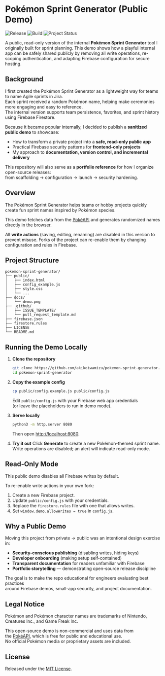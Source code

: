 # Pokémon Sprint Generator (Public Demo)

![Release](https://img.shields.io/github/v/release/akikoiwamizu/pokemon-sprint-generator)
![Build](https://img.shields.io/github/actions/workflow/status/akikoiwamizu/pokemon-sprint-generator/release-please.yml)
![Project Status](https://img.shields.io/badge/status-public%20launch%20prep-blue)

A public, read-only version of the internal **Pokémon Sprint Generator** tool I originally built for sprint planning. This demo shows how a playful internal app can be safely shared publicly by removing all write operations, re-scoping authentication, and adapting Firebase configuration for secure hosting.

## Background

I first created the Pokémon Sprint Generator as a lightweight way for teams to name Agile sprints in Jira.  
Each sprint received a random Pokémon name, helping make ceremonies more engaging and easy to reference.  
The internal version supports team persistence, favorites, and sprint history using Firebase Firestore.

Because it became popular internally, I decided to publish a **sanitized public demo** to showcase:

- How to transform a private project into a **safe, read-only public app**
- Practical Firebase security patterns for **frontend-only projects**
- My approach to **documentation, version control, and incremental delivery**

This repository will also serve as a **portfolio reference** for how I organize open-source releases:  
from scaffolding → configuration → launch → security hardening.

## Overview

The Pokémon Sprint Generator helps teams or hobby projects quickly create fun sprint names inspired by Pokémon species.

This demo fetches data from the [PokéAPI](https://pokeapi.co/) and generates randomized names directly in the browser.

All **write actions** (saving, editing, renaming) are disabled in this version to prevent misuse. Forks of the project can re-enable them by changing configuration and rules in Firebase.

## Project Structure

```
pokemon-sprint-generator/
├── public/
│   ├── index.html
│   ├── config_example.js
│   ├── style.css
│   └── ...
├── docs/
│   └── demo.png
├── .github/
│   ├── ISSUE_TEMPLATE/
│   └── pull_request_template.md
├── firebase.json
├── firestore.rules
├── LICENSE
└── README.md
```

## Running the Demo Locally

1. **Clone the repository**

   ```bash
   git clone https://github.com/akikoiwamizu/pokemon-sprint-generator.git
   cd pokemon-sprint-generator
   ```

2. **Copy the example config**

   ```bash
   cp public/config.example.js public/config.js
   ```

   Edit `public/config.js` with your Firebase web app credentials  
   (or leave the placeholders to run in demo mode).

3. **Serve locally**

   ```bash
   python3 -m http.server 8080
   ```

   Then open [http://localhost:8080](http://localhost:8080).

4. **Try it out**
   Click **Generate** to create a new Pokémon-themed sprint name.  
   Write operations are disabled; an alert will indicate read-only mode.

## Read-Only Mode

This public demo disables all Firebase writes by default.

To re-enable write actions in your own fork:

1. Create a new Firebase project.
2. Update `public/config.js` with your credentials.
3. Replace the `firestore.rules` file with one that allows writes.
4. Set `window.demo.allowWrites = true` in `config.js`.

## Why a Public Demo

Moving this project from private → public was an intentional design exercise in:

- **Security-conscious publishing** (disabling writes, hiding keys)
- **Developer onboarding** (making setup self-contained)
- **Transparent documentation** for readers unfamiliar with Firebase
- **Portfolio storytelling** — demonstrating open-source release discipline

The goal is to make the repo educational for engineers evaluating best practices  
around Firebase demos, small-app security, and project documentation.

## Legal Notice

Pokémon and Pokémon character names are trademarks of Nintendo,  
Creatures Inc., and Game Freak Inc.

This open-source demo is non-commercial and uses data from  
the [PokéAPI](https://pokeapi.co/), which is free for public and educational use.  
No official Pokémon media or proprietary assets are included.

## License

Released under the [MIT License](./LICENSE).
